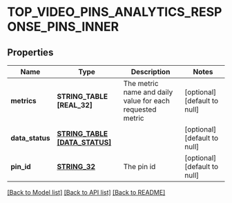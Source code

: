 # TOP_VIDEO_PINS_ANALYTICS_RESPONSE_PINS_INNER

## Properties
Name | Type | Description | Notes
------------ | ------------- | ------------- | -------------
**metrics** | **STRING_TABLE [REAL_32]** | The metric name and daily value for each requested metric | [optional] [default to null]
**data_status** | [**STRING_TABLE [DATA_STATUS]**](DataStatus.md) |  | [optional] [default to null]
**pin_id** | [**STRING_32**](STRING_32.md) | The pin id | [optional] [default to null]

[[Back to Model list]](../README.md#documentation-for-models) [[Back to API list]](../README.md#documentation-for-api-endpoints) [[Back to README]](../README.md)



